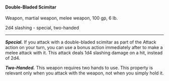#### Double-Bladed Scimitar

Weapon, martial weapon, melee weapon, 100 gp, 6 lb.

2d4 slashing  - special, two-handed

---

***Special.*** If you attack with a double-bladed scimitar as part of the Attack action on your turn, you can use a bonus action immediately after to make a melee attack with it. This attack deals 1d4 slashing damage on a hit, instead of 2d4.

***Two-Handed.*** This weapon requires two hands to use. This property is relevant only when you attack with the weapon, not when you simply hold it.